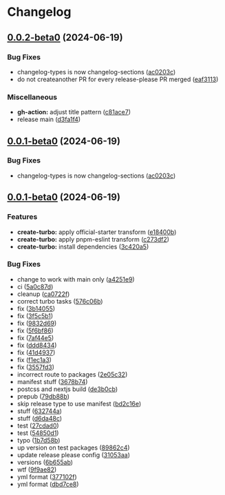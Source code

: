 # Changelog

## [0.0.2-beta0](https://github.com/monerium/js-monorepo/compare/monorepo-v0.0.1-beta0...monorepo-v0.0.2-beta0) (2024-06-19)


### Bug Fixes

* changelog-types is now changelog-sections ([ac0203c](https://github.com/monerium/js-monorepo/commit/ac0203cadfef92bba909fb174a239e346e50ec29))
* do not createanother PR for every release-please PR merged ([eaf3113](https://github.com/monerium/js-monorepo/commit/eaf31136d2727dc29f6c7ea44d7368bb8a34394a))


### Miscellaneous

* **gh-action:** adjust title pattern ([c81ace7](https://github.com/monerium/js-monorepo/commit/c81ace7623399b5f1f753d2e157d6155fde1fa2a))
* release main ([d3fa1f4](https://github.com/monerium/js-monorepo/commit/d3fa1f4eb6165ede93dd7335072e5afc2c8df560))

## [0.0.1-beta0](https://github.com/monerium/js-monorepo/compare/monorepo-v0.0.1-beta0...monorepo-v0.0.1-beta0) (2024-06-19)


### Bug Fixes

* changelog-types is now changelog-sections ([ac0203c](https://github.com/monerium/js-monorepo/commit/ac0203cadfef92bba909fb174a239e346e50ec29))

## [0.0.1-beta0](https://github.com/monerium/js-monorepo/compare/monorepo-v0.0.2...monorepo-v0.0.1-beta0) (2024-06-19)


### Features

* **create-turbo:** apply official-starter transform ([e18400b](https://github.com/monerium/js-monorepo/commit/e18400b18b389a438e30c14192d73d11ce12fe33))
* **create-turbo:** apply pnpm-eslint transform ([c273df2](https://github.com/monerium/js-monorepo/commit/c273df20f2a56b126ca616ac713292eb59a37476))
* **create-turbo:** install dependencies ([3c420a5](https://github.com/monerium/js-monorepo/commit/3c420a5f3f63ebbda5888e1135c2785c17c1666e))


### Bug Fixes

* change to work with main only ([a4251e9](https://github.com/monerium/js-monorepo/commit/a4251e9df6878acef01d6cc402bba0aceac9fc1f))
* ci ([5a0c87d](https://github.com/monerium/js-monorepo/commit/5a0c87df35799b90a6f0c6e5affba74feff16d31))
* cleanup ([ca0722f](https://github.com/monerium/js-monorepo/commit/ca0722fde7eb03ee578ee0d228433af359b74fc2))
* correct turbo tasks ([576c06b](https://github.com/monerium/js-monorepo/commit/576c06b2b6cf203ac68f704df618431b81e7f3f5))
* fix ([3b14055](https://github.com/monerium/js-monorepo/commit/3b14055cb3cdfc2c87c2a401eb696ac89b2c6b42))
* fix ([3f5c5b1](https://github.com/monerium/js-monorepo/commit/3f5c5b16e1f4775923f3b6b8f97dd0841cea4b7f))
* fix ([9832d69](https://github.com/monerium/js-monorepo/commit/9832d69cba664a67a4c59776c1980b7550c1d733))
* fix ([5f6bf86](https://github.com/monerium/js-monorepo/commit/5f6bf863529cda45b1cee34de16b90570c11bc29))
* fix ([7af44e5](https://github.com/monerium/js-monorepo/commit/7af44e5104b338cc2451a134a4a8845059e76a79))
* fix ([ddd8434](https://github.com/monerium/js-monorepo/commit/ddd84345a73f35d92297ea6fe694a3285087e320))
* fix ([41d4937](https://github.com/monerium/js-monorepo/commit/41d49378cddd1f21b6f86f9e4c6229212bf304e9))
* fix ([f1ec1a3](https://github.com/monerium/js-monorepo/commit/f1ec1a34546fbbed2746c1ffd53097c5cff60fbc))
* fix ([3557fd3](https://github.com/monerium/js-monorepo/commit/3557fd359a25962ab50d98b288f02ce2dc38e937))
* incorrect route to packages ([2e05c32](https://github.com/monerium/js-monorepo/commit/2e05c3288b19a91baf53245563f8d3c9201d0c14))
* manifest stuff ([3678b74](https://github.com/monerium/js-monorepo/commit/3678b7498720174eb9e1bf11e11e9851696ea19c))
* postcss and nextjs build ([de3b0cb](https://github.com/monerium/js-monorepo/commit/de3b0cb5ee2484760c2be9baeb6f468bd1aaf13e))
* prepub ([79db88b](https://github.com/monerium/js-monorepo/commit/79db88b98a0a03c16a9772bd6239068895a3e49f))
* skip release type to use manifest ([bd2c16e](https://github.com/monerium/js-monorepo/commit/bd2c16ec6241cef4a061089c76f5ae8c33b73c2f))
* stuff ([632744a](https://github.com/monerium/js-monorepo/commit/632744ac1ac6456a4120b68d74c8e22e01e3bf4b))
* stuff ([d6da48c](https://github.com/monerium/js-monorepo/commit/d6da48c61a1e59d547dd5a962b276183dc2dc868))
* test ([27cdad0](https://github.com/monerium/js-monorepo/commit/27cdad069b7a8be7e7e94f6b311db9f297678073))
* test ([54850d1](https://github.com/monerium/js-monorepo/commit/54850d157b557e083ca818363d67aca4f514321b))
* typo ([1b7d58b](https://github.com/monerium/js-monorepo/commit/1b7d58bddaf4c6bdbdd79f4d2651d8eb94ce79a0))
* up version on test packages ([89862c4](https://github.com/monerium/js-monorepo/commit/89862c444f8e510651c78360585f575dc4fd5d0e))
* update release please config ([31053aa](https://github.com/monerium/js-monorepo/commit/31053aa0b138329a58a30177313edc124b29e480))
* versions ([6b655ab](https://github.com/monerium/js-monorepo/commit/6b655abd34eddf82b3e5baaa35a3c9e6a1479795))
* wtf ([9f9ae82](https://github.com/monerium/js-monorepo/commit/9f9ae82c367e6efb8e7ce1e4b98d547d78d9a3cb))
* yml format ([377102f](https://github.com/monerium/js-monorepo/commit/377102f638f65c8cfbab82b97de80a3c0d524b09))
* yml format ([dbd7ce8](https://github.com/monerium/js-monorepo/commit/dbd7ce87e605c02854609d2f06d293dc2d1e9a30))
